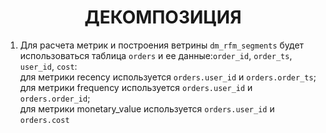 <h1 align="center">ДЕКОМПОЗИЦИЯ</h1>

1. Для расчета метрик и построения ветрины ``dm_rfm_segments`` будет использоваться таблица ``orders`` и ее данные:``order_id``,  ``order_ts``, ``user_id``, ``cost``:</br>
для метрики recency используется ``orders.user_id`` и ``orders.order_ts``; </br>
для метрики frequency используется ``orders.user_id`` и ``orders.order_id``; </br>
для метрики monetary_value используется ``orders.user_id`` и ``orders.cost`` </br>


